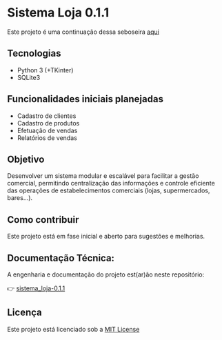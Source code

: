 # Sistema Loja 0.1.1

Este projeto é uma continuação dessa seboseira [aqui](https://github.com/ivano-lab/sistema_loja)

## Tecnologias

- Python 3 (+TKinter)
- SQLite3

## Funcionalidades iniciais planejadas

- Cadastro de clientes
- Cadastro de produtos
- Efetuação de vendas
- Relatórios de vendas 
  
## Objetivo

Desenvolver um sistema modular e escalável para facilitar a gestão comercial, permitindo centralização das informações e controle eficiente das operações de estabelecimentos comerciais (lojas, supermercados, bares...).

## Como contribuir

Este projeto está em fase inicial e aberto para sugestões e melhorias.

## Documentação Técnica:

A engenharia e documentação do projeto est(ar)ão neste repositório:

👉 [sistema_loja-0.1.1]()

## Licença

Este projeto está licenciado sob a [MIT License](https://github.com/ivano-lab/erp-agro/LICENSE)


